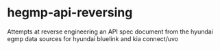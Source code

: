 # hegmp-api-reversing
Attempts at reverse engineering an API spec document from the hyundai egmp data sources for hyundai bluelink and kia connect/uvo
